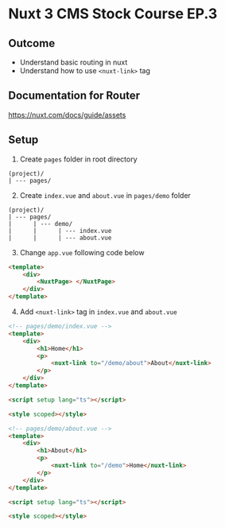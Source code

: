 # Nuxt 3 CMS Stock Course EP.3

## Outcome

-   Understand basic routing in nuxt
-   Understand how to use `<nuxt-link>` tag

## Documentation for Router

https://nuxt.com/docs/guide/assets

## Setup

1. Create `pages` folder in root directory

```
(project)/
| --- pages/
```

2. Create `index.vue` and `about.vue` in `pages/demo` folder

```
(project)/
| --- pages/
|      | --- demo/
|      |      | --- index.vue
|      |      | --- about.vue

```

3. Change `app.vue` following code below

```html
<template>
    <div>
        <NuxtPage> </NuxtPage>
    </div>
</template>
```

4. Add `<nuxt-link>` tag in `index.vue` and `about.vue`

```html
<!-- pages/demo/index.vue -->
<template>
    <div>
        <h1>Home</h1>
        <p>
            <nuxt-link to="/demo/about">About</nuxt-link>
        </p>
    </div>
</template>

<script setup lang="ts"></script>

<style scoped></style>
```

```html
<!-- pages/demo/about.vue -->
<template>
    <div>
        <h1>About</h1>
        <p>
            <nuxt-link to="/demo">Home</nuxt-link>
        </p>
    </div>
</template>

<script setup lang="ts"></script>

<style scoped></style>
```
